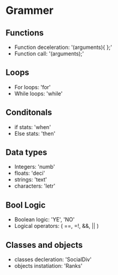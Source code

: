 # Grammer

## Functions
- Function deceleration: '<func><nameOffunc>(arguments){ };'
- Function call: '<nameOffunc>(arguments);'

## Loops
- For loops: 'for'
- While loops: 'while'

## Conditonals
- if stats: 'when'
- Else stats: 'then'

## Data types
- Integers: 'numb'
- floats: 'deci'
- strings: 'text'
- characters: 'letr'

## Bool Logic
- Boolean logic: 'YE', 'NO'
- Logical operators: ( ==, =!, &&, || )

## Classes and objects
- classes decleration: 'SocialDiv'
- objects instatiation: 'Ranks'